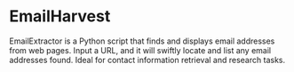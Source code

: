 # EmailHarvest
EmailExtractor is a Python script that finds and displays email addresses from web pages. Input a URL, and it will swiftly locate and list any email addresses found. Ideal for contact information retrieval and research tasks.
